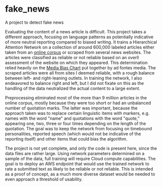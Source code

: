 # fake_news
A project to detect fake news

Evaluating the content of a news article is difficult. This project takes a different approach, focusing on language patterns as potentially indicative of more neutral reporting compared to biased writing. It trains a Hierarchical Attention Network on a collection of around 600,000 labeled articles either taken from an [online corpus](https://github.com/several27/FakeNewsCorpus) or scraped from several news websites. The articles were classified as reliable or not reliable based on an overll assessment of the website on which they appeared. This determination relied heavily on the [Media Bias Chart](https://www.adfontesmedia.com/interactive-media-bias-chart/) put together by ad fontes media. The scraped articles were all from sites I deemed reliable, with a rough balance between left- and right-leaning outlets. In training the network, I also endeavored to balance right and left, but I did not fixate on this as the handling of the data neutralized the actual content to a large extent.

Preprocessing eliminated most of the more than 9 million articles in the online corpus, mostly because they were too short or had an unbalanced number of quotation marks. The latter was important, because the approach taken was to replace certain linguistic items with markers, e.g. names with the word "name" and quotations with the word "quote," appearing one, two, three or four times depending on the length of the quotation. The goal was to keep the network from focusing on timebound personalities, reported speech (which would not be indicative of the reporting itself) and other items that could bias the algorithm.

The project is not yet complete, and only the code is present here, since the data files are rather large. Using network parameters determined on a sample of the data, full training will require Cloud compute capabilities. The goal is to deploy an AWS endpoint that would use the trained network to rate a submitted text as likely to be reliable or not reliable. This is intended as a proof of concept, as a much more diverse dataset would be needed to even approach a threshold of usability.
